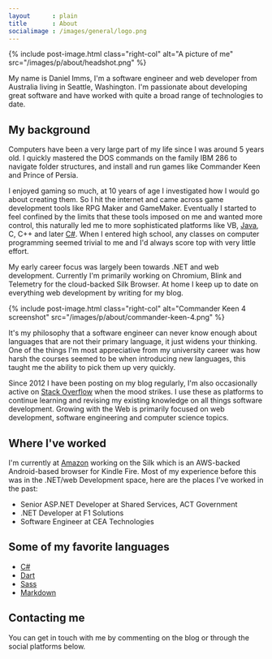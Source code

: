 ```yaml
---
layout      : plain
title       : About
socialimage : /images/general/logo.png
---
```


{% include post-image.html class="right-col" alt="A picture of me" src="/images/p/about/headshot.png" %}

My name is Daniel Imms, I'm a software engineer and web developer from Australia living in Seattle, Washington. I'm passionate about developing great software and have worked with quite a broad range of technologies to date.

## My background

Computers have been a very large part of my life since I was around 5 years old. I quickly mastered the DOS commands on the family IBM 286 to navigate folder structures, and install and run games like Commander Keen and Prince of Persia.

I enjoyed gaming so much, at 10 years of age I investigated how I would go about creating them. So I hit the internet and came across game development tools like RPG Maker and GameMaker. Eventually I started to feel confined by the limits that these tools imposed on me and wanted more control, this naturally led me to more sophisticated platforms like VB, [Java][1], C, C++ and later [C#][2]. When I entered high school, any classes on computer programming seemed trivial to me and I'd always score top with very little effort.

My early career focus was largely been towards .NET and web development. Currently I'm primarily working on Chromium, Blink and Telemetry for the cloud-backed Silk Browser. At home I keep up to date on everything web development by writing for my blog.

{% include post-image.html class="right-col" alt="Commander Keen 4 screenshot" src="/images/p/about/commander-keen-4.png" %}

It's my philosophy that a software engineer can never know enough about languages that are not their primary language, it just widens your thinking. One of the things I'm most appreciative from my university career was how harsh the courses seemed to be when introducing new languages, this taught me the ability to pick them up very quickly.

Since 2012 I have been posting on my blog regularly, I'm also occasionally active on [Stack Overflow][5] when the mood strikes. I use these as platforms to continue learning and revising my existing knowledge on all things software development. Growing with the Web is primarily focused on web development, software engineering and computer science topics.

## Where I've worked

I'm currently at [Amazon][6] working on the Silk which is an AWS-backed Android-based browser for Kindle Fire. Most of my experience before this was in the .NET/web Development space, here are the places I've worked in the past:

- Senior ASP.NET Developer at Shared Services, ACT Government
- .NET Developer at F1 Solutions
- Software Engineer at CEA Technologies

## Some of my favorite languages

- [C#][2]
- [Dart][7]
- [Sass][8]
- [Markdown][9]

## Contacting me

You can get in touch with me by commenting on the blog or through the social platforms below.



[1]: /p/explore.html?t=Java
[2]: /p/explore.html?t=C%23
[4]: /p/explore.html?t=Android
[5]: http://stackoverflow.com/users/1156119/daniel-imms
[6]: /p/explore.html?t=Amazon
[7]: /p/explore.html?t=Dart
[8]: /p/explore.html?t=Sass
[9]: /p/explore.html?t=Markdown
